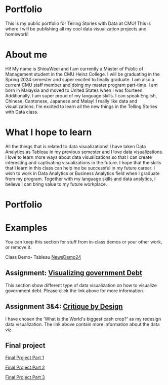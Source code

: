# Portfolio
This is my public portfolio for Telling Stories with Data at CMU!  This is where I will be publishing all my cool data visualization projects and homework!

# About me
Hi! My name is ShiouWeei and I am currently a Master of Public of Management student in the CMU Heinz College. I will be graduating in the Spring 2024 semester and super excited to finally graduate. I am also a current CMU staff member and doing my master program part-time. I am born in Malaysia and moved to United States when I was fourteen. Additionally, I am super proud of my language skills. I can speak English, Chinese, Cantonese, Japanese and Malay! I really like data and visualizations. I'm excited to learn all the new things in the Telling Stories with Data class.

# What I hope to learn
All the things that is related to data visualizations! I have taken Data Analytics as Tableau in my previous semester and I love data visualizations. I love to learn more ways about data visualizations so that I can create interesting and captivating visualizations in the future. I hope that the skills that I learn in this class can help me be successful in my future career. I wish to work in Data Analytics or Business Analytics field when I graduate from my program. Together with my language skills and data analytics, I believe I can bring value to my future workplace.

# Portfolio

# Examples
You can keep this section for stuff from in-class demos or your other work, or remove it. 

Class Demo- Tableau [NewsDemo24](NewsDemo24)


## Assignment: [Visualizing government Debt](visualizing-government-debt)
This section show different type of data visualization on how to visualize government debt. Please click the link above for more information.  

## Assignment 3&4: [Critique by Design](critique-by-design)
I have chosen the 'What is the World's biggest cash crop?' as my redesign data visualization. The link above contain more information about the data viz.

## Final project 
[Final Project Part 1](final-project-part-one) 

[Final Project Part 2](final-project-part-two)

[Final Project Part 3](final-project-part-three)


